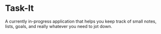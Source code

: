 # Task-It
A currently in-progress application that helps you keep track of small notes, lists, goals, and really whatever you need to jot down. 
